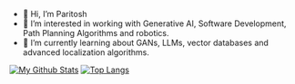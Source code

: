 - 👋 Hi, I’m Paritosh 
- 👀 I’m interested in working with Generative AI, Software Development, Path Planning Algorithms and robotics.
- 🌱 I’m currently learning about GANs, LLMs, vector databases and advanced localization algorithms.
<!-- - 💞️ I’m looking to collaborate on ...
- 📫 How to reach me ... -->

[![My Github Stats](https://streak-stats.demolab.com/?user=ParitoshKadam9&theme=dark)](https://git.io/streak-stats) [![Top Langs](https://github-readme-stats.vercel.app/api/top-langs/?username=ParitoshKadam9&layout=compact)](https://github.com/Paritoshkadam9/github-readme-stats)

<!---
ParitoshKadam9/ParitoshKadam9 is a ✨ special ✨ repository because its `README.md` (this file) appears on your GitHub profile.
You can click the Preview link to take a look at your changes.
--->
